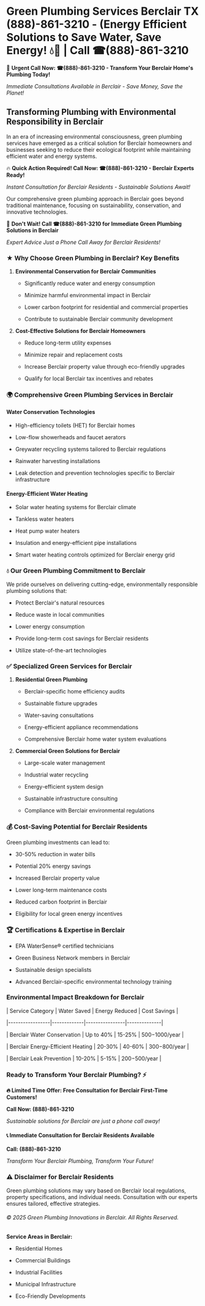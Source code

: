 # Green Plumbing Services Berclair TX (888)-861-3210 - (Energy Efficient Solutions to Save Water, Save Energy! 💧🌿 | Call ☎(888)-861-3210

🚨 **Urgent Call Now: ☎(888)-861-3210 - Transform Your Berclair Home's Plumbing Today!**
*Immediate Consultations Available in Berclair - Save Money, Save the Planet!*

## Transforming Plumbing with Environmental Responsibility in Berclair

In an era of increasing environmental consciousness, green plumbing services have emerged as a critical solution for Berclair homeowners and businesses seeking to reduce their ecological footprint while maintaining efficient water and energy systems. 

🔥 **Quick Action Required! Call Now: ☎(888)-861-3210 - Berclair Experts Ready!**
*Instant Consultation for Berclair Residents - Sustainable Solutions Await!*

Our comprehensive green plumbing approach in Berclair goes beyond traditional maintenance, focusing on sustainability, conservation, and innovative technologies.

🚨 **Don't Wait! Call ☎(888)-861-3210 for Immediate Green Plumbing Solutions in Berclair**
*Expert Advice Just a Phone Call Away for Berclair Residents!*

### ★ Why Choose Green Plumbing in Berclair? Key Benefits

1. **Environmental Conservation for Berclair Communities** 
   - Significantly reduce water and energy consumption
   - Minimize harmful environmental impact in Berclair
   - Lower carbon footprint for residential and commercial properties
   - Contribute to sustainable Berclair community development

2. **Cost-Effective Solutions for Berclair Homeowners** 
   - Reduce long-term utility expenses
   - Minimize repair and replacement costs
   - Increase Berclair property value through eco-friendly upgrades
   - Qualify for local Berclair tax incentives and rebates

### 🌍 Comprehensive Green Plumbing Services in Berclair

#### Water Conservation Technologies
- High-efficiency toilets (HET) for Berclair homes
- Low-flow showerheads and faucet aerators
- Greywater recycling systems tailored to Berclair regulations
- Rainwater harvesting installations
- Leak detection and prevention technologies specific to Berclair infrastructure

#### Energy-Efficient Water Heating
- Solar water heating systems for Berclair climate
- Tankless water heaters
- Heat pump water heaters
- Insulation and energy-efficient pipe installations
- Smart water heating controls optimized for Berclair energy grid

### 💧 Our Green Plumbing Commitment to Berclair

We pride ourselves on delivering cutting-edge, environmentally responsible plumbing solutions that:
- Protect Berclair's natural resources
- Reduce waste in local communities
- Lower energy consumption
- Provide long-term cost savings for Berclair residents
- Utilize state-of-the-art technologies

### ✅ Specialized Green Services for Berclair

1. **Residential Green Plumbing**
   - Berclair-specific home efficiency audits
   - Sustainable fixture upgrades
   - Water-saving consultations
   - Energy-efficient appliance recommendations
   - Comprehensive Berclair home water system evaluations

2. **Commercial Green Solutions for Berclair**
   - Large-scale water management
   - Industrial water recycling
   - Energy-efficient system design
   - Sustainable infrastructure consulting
   - Compliance with Berclair environmental regulations

### 💰 Cost-Saving Potential for Berclair Residents

Green plumbing investments can lead to:
- 30-50% reduction in water bills
- Potential 20% energy savings
- Increased Berclair property value
- Lower long-term maintenance costs
- Reduced carbon footprint in Berclair
- Eligibility for local green energy incentives

### 🏆 Certifications & Expertise in Berclair

- EPA WaterSense® certified technicians
- Green Business Network members in Berclair
- Sustainable design specialists
- Advanced Berclair-specific environmental technology training

### Environmental Impact Breakdown for Berclair

| Service Category | Water Saved | Energy Reduced | Cost Savings |
|-----------------|-------------|----------------|--------------|
| Berclair Water Conservation | Up to 40% | 15-25% | $500-$1000/year |
| Berclair Energy-Efficient Heating | 20-30% | 40-60% | $300-$800/year |
| Berclair Leak Prevention | 10-20% | 5-15% | $200-$500/year |

### Ready to Transform Your Berclair Plumbing? ⚡

**🔥 Limited Time Offer: Free Consultation for Berclair First-Time Customers!**

**Call Now: (888)-861-3210**
*Sustainable solutions for Berclair are just a phone call away!*

#### 📞 Immediate Consultation for Berclair Residents Available

**Call: (888)-861-3210**
*Transform Your Berclair Plumbing, Transform Your Future!*

### ⚠️ Disclaimer for Berclair Residents

Green plumbing solutions may vary based on Berclair local regulations, property specifications, and individual needs. Consultation with our experts ensures tailored, effective strategies.

###### © 2025 Green Plumbing Innovations in Berclair. All Rights Reserved.

**Service Areas in Berclair:** 
- Residential Homes
- Commercial Buildings
- Industrial Facilities
- Municipal Infrastructure
- Eco-Friendly Developments